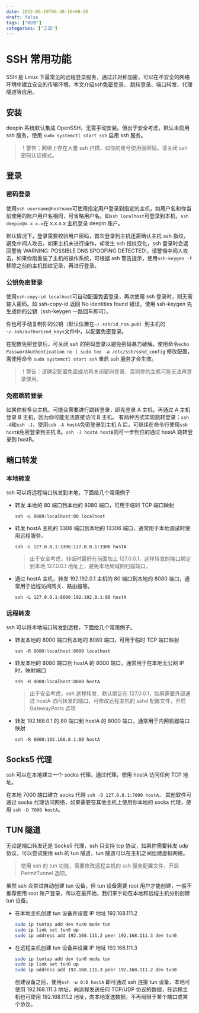 ```yaml
---
date: 2022-06-19T00:30:16+08:00
draft: false
tags: ["网络"]
categories: ["工具"]
---
```


# SSH 常用功能

SSH 是 Linux 下最常见的远程登录服务，通过非对称加密，可以在不安全的网络环境中建立安全的传输环境。本文介绍ssh免密登录、
跳转登录、端口转发、代理隧道等应用。

## 安装

deepin 系统默认集成 OpenSSH，无需手动安装。但出于安全考虑，默认未启用 ssh 服务，使用 `sudo systemctl start ssh` 启用 ssh 服务。

> ！警告：网络上存在大量 ssh 扫描，如你的账号使用弱密码，请关闭 ssh 密码认证模式。

## 登录

### 密码登录

使用`ssh username@hostname`可使用指定用户登录到指定的主机，如用户名和你当前使用的账户用户名相同，可省略用户名。如`ssh localhost`可登录到本机，`ssh deepin@x.x.x.x`在 x.x.x.x 主机登录 deepin 账户。

默认情况下，登录需要校验用户密码，首次登录到主机还需确认主机 ssh 指纹，避免中间人攻击。如果主机未进行操作，却发生 ssh 指纹变化，ssh 登录时会返回警告 WARNING: POSSIBLE DNS SPOOFING DETECTED!，请警惕中间人攻击，如果你刚重装了主机的操作系统，可根据 ssh 警告提示，使用`ssh-keygen -f`移除之前的主机指纹记录，再进行登录。

<!--more-->
### 公钥免密登录

使用`ssh-copy-id localhost`可自动配置免密登录，再次使用 ssh 登录时，则无需输入密码。如 ssh-copy-id 返回 No identities found 错误，使用 ssh-keygen 先生成你的公钥（ssh-keygen 一路回车即可）。

你也可手动复制你的公钥（默认位置在`~/.ssh/id_rsa.pub`）到主机的`~/.ssh/authorized_keys`文件中，以配置免密登录。

在配置免密登录后，可关闭 ssh 的密码登录以避免密码暴力破解。使用命令`echo PasswordAuthentication no | sudo tee -a /etc/ssh/sshd_config`
修改配置，需使用命令 `sudo systemctl start ssh` 重启 ssh 服务才会生效。

> ！警告：请确定配置免密成功再关闭密码登录，否则你的主机可能无法再登录使用。

### 免密跳转登录

如果你有多台主机，可能会需要进行跳转登录，即先登录 A 主机，再通过 A 主机登录 B 主机，因为你可能无法直接访问 B 主机。
有两种方式实现跳转登录：`ssh -A`和`ssh -J`，使用`ssh -A hostA`免密登录到主机 A 后，可继续在命令行使用`ssh hostB`免密登录到主机 B。`ssh -J hostA hostB`则可一步到位的通过 hostA 跳转登录到 hostB。

## 端口转发

### 本地转发

ssh 可以将远程端口转发到本地，下面给几个常用例子

- 转发 本地的 80 端口到本地的 8080 端口，可用于临时 TCP 端口映射

  `ssh -L 8080:localhost:80 localhost`

- 转发 hostA 主机的 3306 端口到本地的 13306 端口，通常用于本地调试时使用远程服务。

  `ssh -L 127.0.0.1:3306:127.0.0.1:3306 hostA`

  > 出于安全考虑，转饭时最好在前面加上 127.0.0.1，这样转发的端口绑定到本地 127.0.0.1 地址上，避免本地局域网扫描端口。

- 通过 hostA 主机，转发 192.192.0.1 主机的 80 端口到本地的 8080 端口，通常用于远程访问网关、路由器等。

  `ssh -L 127.0.0.1:8080:192.192.0.1:80 hostA`

### 远程转发

ssh 可以将本地端口转发到远程，下面给几个常用例子。

- 转发本地的 8000 端口到本地的 8080 端口，可用于临时 TCP 端口映射

  `ssh -R 8080:localhost:8000 localhost`

- 转发本地的 8080 端口到 hostA 的 8000 端口，通常用于在本地无公网 IP 时，映射端口

  `ssh -R 8000:localhost:8080 hostA`

  > 出于安全考虑，ssh 远程转发，默认绑定在 127.0.0.1，如果需要外部通过 hostA 访问转发的端口，可修改远程主机的 sshd 配置文件，开启 GatewayPorts 选项

- 转发 192.168.0.1 的 80 端口到 hostA 的 8000 端口，通常用于内网机器端口映射

  `ssh -R 8000:192.168.0.1:80 hostA`

## Socks5 代理

ssh 可以在本地建立一个 socks 代理，通过代理，使用 hostA 访问任何 TCP 地址。

在本地 7000 端口建立 socks 代理 `ssh -D 127.0.0.1:7000 hostA`， 其他软件可通过 socks 代理访问网络，如果需要在其他主机上使用你本地的 socks 代理，使用 `ssh -D 7000 hostA`。

## TUN 隧道

无论是端口转发还是 Socks5 代理，ssh 只支持 tcp 协议，如果你需要转发 udp 协议，可以尝试使用 ssh 的 tun 隧道，tun 隧道可以在主机之间组建虚拟网络。

> 使用 ssh 的 tun 功能，需要修改远程主机的 ssh 服务配置文件，开启 PermitTunnel 选项。

虽然 ssh 会尝试自动创建 tun 设备，但 tun 设备需要 root 用户才能创建，一般不推荐使用 root 账户登录，所以在最开始，我们来手动在本地和远程主机分别创建 tun 设备。

- 在本地主机创建 tun 设备并设置 IP 地址 192.168.111.2

  ```bash
  sudo ip tuntap add dev tun0 mode tun
  sudo ip link set tun0 up
  sudo ip address add 192.168.111.2 peer 192.168.111.3 dev tun0
  ```

- 在远程主机创建 tun 设备并设置 IP 地址 192.168.111.3

  ```bash
  sudo ip tuntap add dev tun0 mode tun
  sudo ip link set tun0 up
  sudo ip address add 192.168.111.3 peer 192.168.111.2 dev tun0
  ```

  创建设备之后，使用`ssh -w 0:0 hostA` 即可通过 ssh 连接 tun 设备，本地可使用 192.168.111.3 地址，向远程发送任何 TCP/UDP 协议的数据，在远程主机也可使用 192.168.111.2 地址，向本地发送数据，不再局限于某个端口或某个协议。
